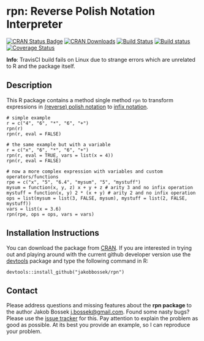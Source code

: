 # rpn: Reverse Polish Notation Interpreter

[![CRAN Status Badge](http://www.r-pkg.org/badges/version/rpn)](http://cran.r-project.org/web/packages/rpn)
[![CRAN Downloads](http://cranlogs.r-pkg.org/badges/rpn)](http://cran.rstudio.com/web/packages/rpn/index.html)
[![Build Status](https://travis-ci.org/jakobbossek/rpn.svg?branch=master)](https://travis-ci.org/jakobbossek/rpn)
[![Build status](https://ci.appveyor.com/api/projects/status/eu0nns2dsgocwntw/branch/master?svg=true)](https://ci.appveyor.com/project/jakobbossek/rpn/branch/master)
[![Coverage Status](https://coveralls.io/repos/jakobbossek/rpn/badge.svg)](https://coveralls.io/r/jakobbossek/rpn)

**Info**: TravisCI build fails on Linux due to strange errors which are unrelated to R and the package itself.

## Description

This R package contains a method single method `rpn` to transform expressions in [(reverse) polish notation](https://en.wikipedia.org/wiki/Reverse_Polish_notation) to [infix notation](https://en.wikipedia.org/wiki/Infix_notation).

```splus
# simple example
r = c("4", "6", "*", "6", "+")
rpn(r)
rpn(r, eval = FALSE)

# the same example but with a variable
r = c("x", "6", "*", "6", "+")
rpn(r, eval = TRUE, vars = list(x = 4))
rpn(r, eval = FALSE)

# now a more complex expression with variables and custom operators/functions
rpe = c("x", "5", "6.4", "mysum", "5", "mystuff")
mysum = function(x, y, z) x + y + z # arity 3 and no infix operation
mystuff = function(x, y) 2 * (x + y) # arity 2 and no infix operation
ops = list(mysum = list(3, FALSE, mysum), mystuff = list(2, FALSE, mystuff))
vars = list(x = 3.6)
rpn(rpe, ops = ops, vars = vars)
```

## Installation Instructions

You can download the package from [CRAN](http://cran.r-project.org/web/packages/rpn). If you are interested in trying out and playing around with the current github developer version use the [devtools](https://github.com/hadley/devtools) package and type the following command in R:

```splus
devtools::install_github("jakobbossek/rpn")
```

## Contact

Please address questions and missing features about the **rpn package** to the author Jakob Bossek <j.bossek@gmail.com>. Found some nasty bugs? Please use the [issue tracker](https://github.com/jakobbossek/rpn/issues) for this. Pay attention to explain the problem as good as possible. At its best you provide an example, so I can reproduce your problem.
